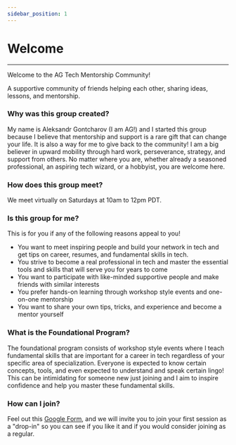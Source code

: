 ```yaml
---
sidebar_position: 1
---
```


# Welcome

---

Welcome to the AG Tech Mentorship Community! 

A supportive community of friends helping each other, sharing ideas, lessons, and mentorship.

### Why was this group created? 

My name is Aleksandr Gontcharov (I am AG!) and I started this group because I believe that mentorship and support is a rare gift that can change your life. It is also a way for me to give back to the community! I am a big believer in upward mobility through hard work, perseverance, strategy, and support from others. No matter where you are, whether already a seasoned professional, an aspiring tech wizard, or a hobbyist, you are welcome here. 

### How does this group meet?

We meet virtually on Saturdays at 10am to 12pm PDT.

### Is this group for me?

This is for you if any of the following reasons appeal to you!

* You want to meet inspiring people and build your network in tech and get tips on career, resumes, and fundamental skills in tech.
* You strive to become a real professional in tech and master the essential tools and skills that will serve you for years to come 
* You want to participate with like-minded supportive people and make friends with similar interests 
* You prefer hands-on learning through workshop style events and one-on-one mentorship 
* You want to share your own tips, tricks, and experience and become a mentor yourself

### What is the Foundational Program?

The foundational program consists of workshop style events where I teach fundamental skills that are important for a career in tech regardless of your specific area of specialization. Everyone is expected to know certain concepts, tools, and even expected to understand and speak certain lingo! This can be intimidating for someone new just joining and I aim to inspire confidence and help you master these fundamental skills.

### How can I join?

Feel out this [Google Form](https://forms.gle/SCR8TDa36dSCdJjHA), and we will invite you to join your first session as a "drop-in" so you can see if you like it and if you would consider joining as a regular.

